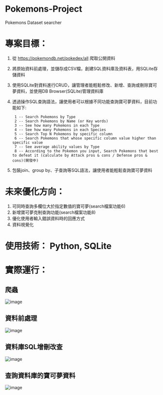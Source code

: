 # Pokemons-Project
Pokemons Dataset searcher


# 專案目標： 
1. 從 https://pokemondb.net/pokedex/all 爬取公開資料
2. 將原始資料前處理，並儲存成CSV檔，創建SQL資料庫及資料表，用SQLite存儲資料
3. 使用SQLite對資料進行CRUD，讓管理者能輕鬆修改、新增、查詢或刪除寶可夢資料，並使用DB Browser(SQLite)管理資料庫
4. 透過操作SQL查詢語法，讓使用者可以根據不同功能查詢寶可夢資料，目前功能如下:

		1 -- Search Pokemons by Type
		2 -- Search Pokemons by Name (or Key words)
		3 -- See how many Pokemons in each Type  
		4 -- See how many Pokemons in each Species  
		5 -- Search Top N Pokemons by specific column
		6 -- Search Pokemons that whose specific column value higher than specific value
		7 -- See average ability values by Type
		8 -- According to the Pokemon you input, Search Pokemons that best to defeat it (calculate by Attack pros & cons / Defense pros & cons)(開發中)
5. 包裝join、group by、子查詢等SQL語法，讓使用者能輕鬆查詢寶可夢資料


# 未來優化方向：
1. 可同時查詢多欄位大於指定數值的寶可夢(search檔案功能6)
2. 新增寶可夢克制查詢功能(search檔案功能8)
3. 優化使用者輸入錯誤資料時的回應方式
4. 資料視覺化


# 使用技術： Python, SQLite


# 實際運行：

## 爬蟲
![image](https://user-images.githubusercontent.com/103302287/167241001-32b05dde-e490-41a9-9234-e94a16bc515c.png)

## 資料前處理
![image](https://user-images.githubusercontent.com/103302287/167240978-0b10b246-98c9-4eb3-b64c-2e7ec3db232e.png)

## 資料庫SQL增刪改查
![image](https://user-images.githubusercontent.com/103302287/167241738-c9ba7f02-5f9f-4bae-b961-17f9099004b3.png)

## 查詢資料庫的寶可夢資料
![image](https://user-images.githubusercontent.com/103302287/167242580-7a4ce4d2-525b-4bc3-8c95-14478c618409.png)




